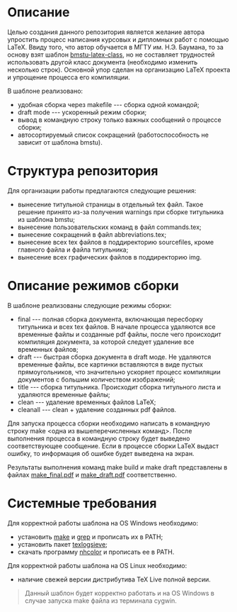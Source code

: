 # Описание
Целью создания данного репозитория является желание автора упростить процесс
написания курсовых и дипломных работ с помощью LaTeX. Ввиду того, что автор
обучается в МГТУ им. Н.Э. Баумана, то за основу взят шаблон
[bmstu-latex-class](https://github.com/Orianti/bmstu-latex-class), но не
составляет трудностей использовать другой класс документа (необходимо изменить
несколько строк). Основной упор сделан на организацию LaTeX проекта и упрощение
процесса его компиляции.

В шаблоне реализовано:
- удобная сборка через makefile --- сборка одной командой;
- draft mode --- ускоренный режим сборки;
- вывод в командную строку только важных сообщений о процессе сборки;
- автосортируемый список сокращений (работоспособность не зависит от шаблона
  bmstu).

# Структура репозитория

Для организации работы предлагаются следующие решения: 
- вынесение титульной страницы в отдельный tex файл. Такое решение принято из-за
  получения warnings при сборке титульника из шаблона bmstu;
- вынесение пользовательских команд в файл commands.tex;
- вынесение сокращений в файл abbreviations.tex;
- вынесение всех tex файлов в поддиректорию sourcefiles, кроме главного файла и
  файла титульника;
- вынесение всех графических файлов в поддиректорию img.

# Описание режимов сборки
В шаблоне реализованы следующие режимы сборки:
- final --- полная сборка документа, включающая пересборку титульника и всех tex
  файлов. В начале процесса удаляются все временные файлы и созданные pdf файлы,
  после чего происходит компиляция документа, за которой следует удаление все
  временных файлов;
- draft --- быстрая сборка документа в draft моде. Не удаляются временные файлы,
  все картинки вставляются в виде пустых прямоугольников, что значительно
  ускоряет процесс компиляции документов с большим количеством изображений;
- title --- сборка титульника. Происходит сборка титульного листа и удаляются
  временные файлы;
- clean --- удаление временных файлов LaTeX;
- cleanall --- clean + удаление созданных pdf файлов.

Для запуска процесса сборки необходимо написать в командную строку make <одна из
вышеперечисленных команд>. После выполнения процесса в командную строку будет
выведено соответствующее сообщение.
Если в процессе сборки LaTeX выдаст ошибку, то информация об ошибке будет
выведена на экран.

Результаты выполнения команд make build и make draft представлены в файлах
[make_final.pdf](https://github.com/BelloMak/LaTeX_template/blob/main/examples/make_final.pdf) и
[make_draft.pdf](https://github.com/BelloMak/LaTeX_template/blob/main/examples/make_draft.pdf)
соответственно.

# Системные требования
Для корректной работы шаблона на OS Windows необходимо:
- установить [make](https://gnuwin32.sourceforge.net/packages/make.htm) и
  [grep](https://gnuwin32.sourceforge.net/packages/grep.htm) и прописать их в
  PATH;
- установить пакет [texlogsieve](https://www.ctan.org/tex-archive/support/texlogsieve?lang=en);
- скачать программу [nhcolor](https://nhutils.ru/blog/цвет-текста-в-командном-файле/) и прописать
  ее в PATH.

Для корректной работы шаблона на OS Linux необходимо:
- наличие свежей версии дистрибутива TeX Live полной версии.
> Данный шаблон будет корректно работать и на OS Windows в случае запуска make файла из терминала cygwin.
